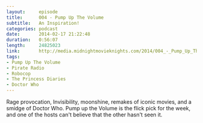 ```yaml
---
layout:     episode
title:      004 - Pump Up The Volume
subtitle:   An Inspiration!
categories: podcast
date:       2014-02-17 21:22:48
duration:   0:56:07
length:     24825023
link:       http://media.midnightmovieknights.com/2014/004_-_Pump_Up_The_Volume.m4a
tags:
- Pump Up The Volume
- Pirate Radio
- Robocop
- The Princess Diaries
- Doctor Who
---
```

Rage provocation, Invisibility, moonshine, remakes of iconic movies, and a smidge of Doctor Who. Pump up the Volume is the flick pick for the week, and one of the hosts can't believe that the other hasn't seen it.